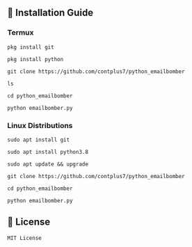 ## 📑 Installation Guide

### Termux

```
pkg install git
```

```
pkg install python
```

```
git clone https://github.com/contplus7/python_emailbomber
```

```
ls
```

```
cd python_emailbomber
```

```
python emailbomber.py
```

### Linux Distributions

```
sudo apt install git
```

```
sudo apt install python3.8
```

```
sudo apt update && upgrade
```

```
git clone https://github.com/contplus7/python_emailbomber
```

```
cd python_emailbomber
```

```
python emailbomber.py
```

## 📇 License

```
MIT License
```
